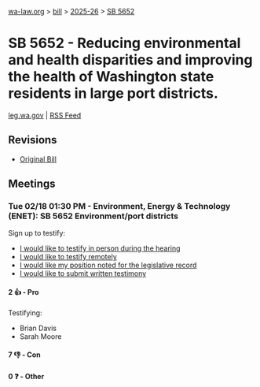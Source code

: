 [wa-law.org](/) > [bill](/bill/) > [2025-26](/bill/2025-26/) > [SB 5652](/bill/2025-26/sb/5652/)

# SB 5652 - Reducing environmental and health disparities and improving the health of Washington state residents in large port districts.
[leg.wa.gov](https://app.leg.wa.gov/billsummary?BillNumber=5652&Year=2025&Initiative=false) | [RSS Feed](./rss.xml)

## Revisions
* [Original Bill](1/)

## Meetings
### Tue 02/18 01:30 PM - Environment, Energy & Technology (ENET): SB 5652 Environment/port districts
Sign up to testify:
* [I would like to testify in person during the hearing](https://app.leg.wa.gov/csi/Testifier/Add?chamber=House&mId=32816&aId=164213&caId=25822&tId=1)
* [I would like to testify remotely](https://app.leg.wa.gov/csi/Testifier/Add?chamber=House&mId=32816&aId=164213&caId=25822&tId=2)
* [I would like my position noted for the legislative record](https://app.leg.wa.gov/csi/Testifier/Add?chamber=House&mId=32816&aId=164213&caId=25822&tId=3)
* [I would like to submit written testimony](https://app.leg.wa.gov/csi/Testifier/Add?chamber=House&mId=32816&aId=164213&caId=25822&tId=4)

#### 2 👍 - Pro
Testifying:
* Brian Davis
* Sarah Moore

#### 7 👎 - Con

#### 0 ❓ - Other
